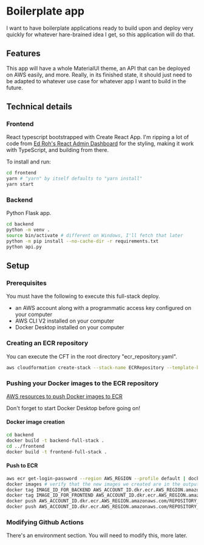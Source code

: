 # Boilerplate app
I want to have boilerplate applications ready to build upon and deploy very quickly for whatever hare-brained idea I get, so this application will do that.

## Features
This app will have a whole MaterialUI theme, an API that can be deployed on AWS easily, and more. Really, in its finished state, it should just need to be adapted to whatever use case for whatever app I want to build in the future.

## Technical details
### Frontend
React typescript bootstrapped with Create React App. I'm ripping a lot of code from [Ed Roh's React Admin Dashboard](https://github.com/ed-roh/react-admin-dashboard/) for the styling, making it work with TypeScript, and building from there.

To install and run:
```bash
cd frontend
yarn # "yarn" by itself defaults to "yarn install"
yarn start
```

### Backend
Python Flask app. 

```bash
cd backend
python -m venv .
source bin/activate # different on Windows, I'll fetch that later
python -m pip install --no-cache-dir -r requirements.txt
python api.py
```

## Setup
### Prerequisites
You must have the following to execute this full-stack deploy.

* an AWS account along with a programmatic access key configured on your computer
* AWS CLI V2 installed on your computer
* Docker Desktop installed on your computer

### Creating an ECR repository
You can execute the CFT in the root directory "ecr_repository.yaml".

```bash
aws cloudformation create-stack --stack-name ECRRepository --template-body file://ecr_repository.yaml --parameters ParameterKey=RepositoryName,ParameterValue=REPOSITORY_NAME # replace with an actual repository name
```

### Pushing your Docker images to the ECR repository
[AWS resources to push Docker images to ECR](https://docs.aws.amazon.com/AmazonECR/latest/userguide/docker-push-ecr-image.html)

Don't forget to start Docker Desktop before going on!

#### Docker image creation
```bash
cd backend
docker build -t backend-full-stack .
cd ../frontend
docker build -t frontend-full-stack .
```

#### Push to ECR
```bash
aws ecr get-login-password --region AWS_REGION --profile default | docker login --username AWS --password-stdin AWS_ACCOUNT_ID.dkr.ecr.AWS_REGION.amazonaws.com
docker images # verify that the new images we created are in the output, we're gonna refer to them as IMAGE_ID_FOR_BACKEND and IMAGE_ID_FOR_FRONTEND moving forward
docker tag IMAGE_ID_FOR_BACKEND AWS_ACCOUNT_ID.dkr.ecr.AWS_REGION.amazonaws.com/REPOSITORY_NAME:full-stack-backend
docker tag IMAGE_ID_FOR_FRONTEND AWS_ACCOUNT_ID.dkr.ecr.AWS_REGION.amazonaws.com/REPOSITORY_NAME:full-stack-frontend
docker push AWS_ACCOUNT_ID.dkr.ecr.AWS_REGION.amazonaws.com/REPOSITORY_NAME:full-stack-backend
docker push AWS_ACCOUNT_ID.dkr.ecr.AWS_REGION.amazonaws.com/REPOSITORY_NAME:full-stack-frontend
```

### Modifying Github Actions
There's an environment section. You will need to modify this, more later.